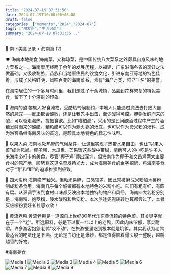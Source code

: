 ```yaml
---
title: "2024-07-19 07:31:56"
date: 2024-07-19T10:00:00+08:00
draft: false
categories: ["moments","2024","2024-07"]
tags: ["朋友圈","生活记录"]
summary: "2024-07-19 07:31:56..."
---
```


🧭 南下美食记录 • 海南篇 (2) 

🍽️ 海南本地美食
海南菜，又称琼菜，是中国传统八大菜系之外颇具自身风味的地方菜系之一。海南菜历经两千余年的发展历程，以福建、广东沿海各省的烹饪之法做基础，又吸收黎族、苗族和当地原住民的饮食文化，引进东南亚等地的特色佳肴，形成了风格鲜明、风味百变的海南菜系，素有"海产万类，陆产千名"的美誉。

在海南居住的一个多月时间里，我们走过了十余城镇，品尝到花样繁复的特色美食，留下了十分深刻的印象。

🍋 海南的酸
黎族人好食腌物。受酷热气候制约，本地人只能通过魔法去打败大自然的魔咒——反正都会酸败，还是让我先手出击，至少酸得可控。腌物发酵而来的酸，可以驱走潮热，提振食欲。比如“糟粕醋”，采用的是民间酿酒过程中产生的酒糟发酵而来的酸醋。糟粕醋可以作为涮火锅的汤底，也可以作为烫米粉的汤料，成为游客品尝海南风味的首选，是颇具本地特色的标志性味型。

🥥 以果入菜
海南地处热带的气候条件，让这里实现了热带水果自由，也让“以果入菜”成为风尚。椰子糕、木瓜盅、芒果饭这些酸中带甜，清新可人的小吃是许多人来海南必打卡的美食。尽管“椰子鸡”师出深圳，但海南作为椰子和文昌鸡两大主要食材的原产地，顺势将这道名菜发扬光大，成为海南美食的金字招牌，将海南美食对于“清”和“鲜”的追求推崇到极致。

🍜 四大名粉
海南盛产籼米。但籼米易碎，口感较差，因此常被磨成米粉加木薯粉制成粉条食用。海南几乎每个城镇都有本地特色的米粉小吃。它们有粗有细，有圆有扁。从烹调手法到食材口味都反映出本地独特的物产和风俗。海南四大名粉分别是：海南粉、抱罗粉、陵水酸粉和后安粉。本次旅途兜兜转转也算都尝过了，本骨灰级嗦粉爱好者甚感欢欣！

🦆 黄流老鸭
黄流老鸭是一道源自上世纪80年代乐东黄流镇的特色菜。其关键字就在于一个“老”。所选原料，必是下过蛋一年以上的老鸭，因此肉味浓郁，厚实耐嚼。许多游客抱怨老鸭“咬不动”，在旅游餐里吃到根本就是坑爹。其实我认为老鸭最适合的吃法还是下酒。无论是白灼还是爆炒，都是值得顺着骨头唆一整晚，越嚼越香的好物。

#海南美食

![Media 1](/Moments/photos/2024-07-19/202407190731560.jpg)
![Media 2](/Moments/photos/2024-07-19/202407190731561.jpg)
![Media 3](/Moments/photos/2024-07-19/202407190731562.jpg)
![Media 4](/Moments/photos/2024-07-19/202407190731563.jpg)
![Media 5](/Moments/photos/2024-07-19/202407190731564.jpg)
![Media 6](/Moments/photos/2024-07-19/202407190731565.jpg)
![Media 7](/Moments/photos/2024-07-19/202407190731566.jpg)
![Media 8](/Moments/photos/2024-07-19/202407190731567.jpg)
![Media 9](/Moments/photos/2024-07-19/202407190731568.jpg)


